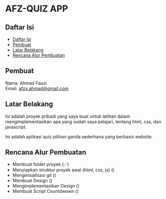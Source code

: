 # AFZ-QUIZ APP

## Daftar Isi

- [Daftar Isi](#daftar-isi)
- [Pembuat](#pembuat)
- [Latar Belakang](#latar-belakang)
- [Rencana Alur Pembuatan](#rencana-alur-pembuatan)

## Pembuat

Nama: Ahmad Fauzi\
Email: afzx.ahmad@gmail.com

## Latar Belakang

Ini adalah proyek pribadi yang saya buat untuk latihan dalam mengimplementasikan apa yang sudah saya pelajari, tentang html, css, dan javascript.

Ini adalah aplikasi quiz pilihan ganda sederhana yang berbasis website.

## Rencana Alur Pembuatan

- Membuat folder proyek (✅)
- Menyiapkan struktur proyek awal (html, css, js) ()
- Menginisialisasi git ()
- Membuat Design ()
- Mengimplementasikan Design ()
- Membuat Script Countdwown ()
